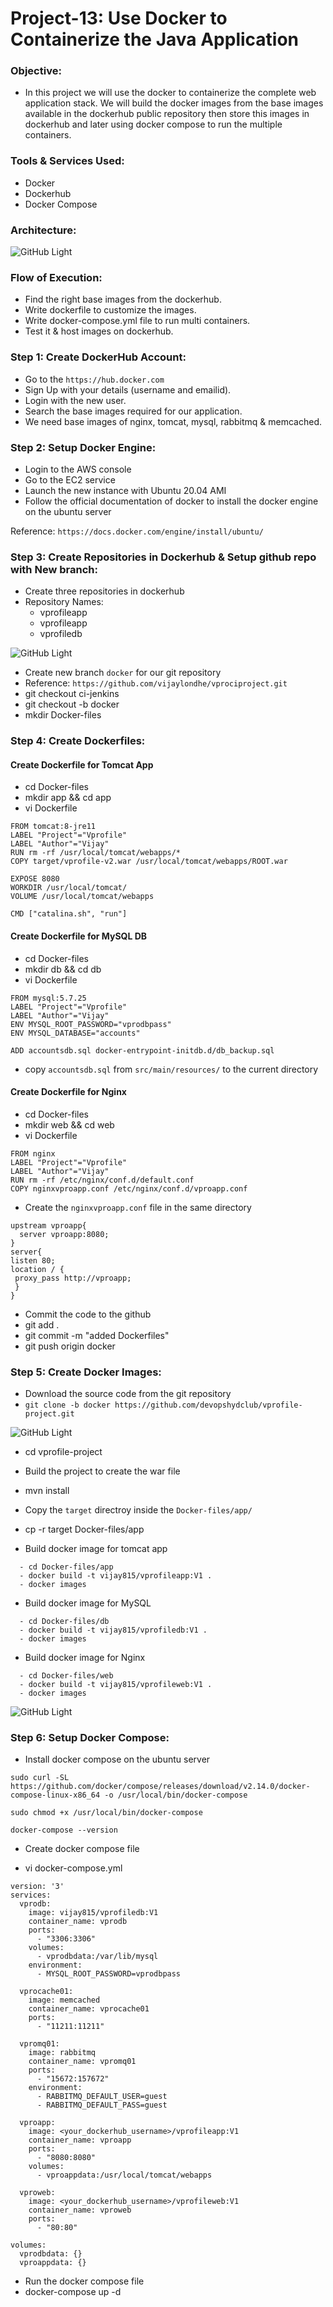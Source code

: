 # Project-13: Use Docker to Containerize the Java Application

### Objective:
- In this project we will use the docker to containerize the complete web application stack. We will build the docker images from the base images available in the dockerhub public repository then store this images in dockerhub and later using docker compose to run the multiple containers. 


### Tools & Services Used:
- Docker
- Dockerhub
- Docker Compose

### Architecture:

![GitHub Light](./snaps/pro-13-dockerize-java-app.drawio1.png)

### Flow of Execution:
- Find the right base images from the dockerhub.
- Write dockerfile to customize the images.
- Write docker-compose.yml file to run multi containers.
- Test it & host images on dockerhub.

### Step 1: Create DockerHub Account:
- Go to the `https://hub.docker.com`
- Sign Up with your details (username and emailid).
- Login with the new user. 
- Search the base images required for our application. 
- We need base images of nginx, tomcat, mysql, rabbitmq & memcached.


### Step 2: Setup Docker Engine:
- Login to the AWS console
- Go to the EC2 service
- Launch the new instance with Ubuntu 20.04 AMI
- Follow the official documentation of docker to install the docker engine on the ubuntu server

Reference: `https://docs.docker.com/engine/install/ubuntu/`

### Step 3: Create Repositories in Dockerhub & Setup github repo with New branch:

- Create three repositories in dockerhub
- Repository Names:
  - vprofileapp
  - vprofileapp
  - vprofiledb 

![GitHub Light](./snaps/pro-13-repo-dockerhub.png)

- Create new branch `docker` for our git repository
- Reference: `https://github.com/vijaylondhe/vprociproject.git`
- git checkout ci-jenkins
- git checkout -b docker 
- mkdir Docker-files


### Step 4: Create Dockerfiles:

#### Create Dockerfile for Tomcat App

- cd Docker-files
- mkdir app && cd app
- vi Dockerfile 

```
FROM tomcat:8-jre11
LABEL "Project"="Vprofile"
LABEL "Author"="Vijay"
RUN rm -rf /usr/local/tomcat/webapps/*
COPY target/vprofile-v2.war /usr/local/tomcat/webapps/ROOT.war

EXPOSE 8080
WORKDIR /usr/local/tomcat/
VOLUME /usr/local/tomcat/webapps

CMD ["catalina.sh", "run"]
```


#### Create Dockerfile for MySQL DB

- cd Docker-files
- mkdir db && cd db
- vi Dockerfile 

```
FROM mysql:5.7.25
LABEL "Project"="Vprofile"
LABEL "Author"="Vijay"
ENV MYSQL_ROOT_PASSWORD="vprodbpass"
ENV MYSQL_DATABASE="accounts"

ADD accountsdb.sql docker-entrypoint-initdb.d/db_backup.sql
```

- copy `accountsdb.sql` from `src/main/resources/` to the current directory 

#### Create Dockerfile for Nginx

- cd Docker-files
- mkdir web && cd web
- vi Dockerfile 

```
FROM nginx
LABEL "Project"="Vprofile"
LABEL "Author"="Vijay"
RUN rm -rf /etc/nginx/conf.d/default.conf
COPY nginxvproapp.conf /etc/nginx/conf.d/vproapp.conf
```

- Create the `nginxvproapp.conf` file in the same directory 
```
upstream vproapp{
  server vproapp:8080;
}
server{
listen 80;
location / {
 proxy_pass http://vproapp;
 }
}
```

- Commit the code to the github
- git add . 
- git commit -m "added Dockerfiles"
- git push origin docker


### Step 5: Create Docker Images:

- Download the source code from the git repository
- `git clone -b docker https://github.com/devopshydclub/vprofile-project.git`

![GitHub Light](./snaps/pro-13-git-clone-docker.png)

- cd vprofile-project
- Build the project to create the war file 
- mvn install

- Copy the `target` directroy inside the `Docker-files/app/`
- cp -r target Docker-files/app


- Build docker image for tomcat app
```
  - cd Docker-files/app
  - docker build -t vijay815/vprofileapp:V1 .
  - docker images 
```
- Build docker image for MySQL
```
  - cd Docker-files/db
  - docker build -t vijay815/vprofiledb:V1 .
  - docker images
```
- Build docker image for Nginx
```
  - cd Docker-files/web
  - docker build -t vijay815/vprofileweb:V1 .
  - docker images
```

![GitHub Light](./snaps/pro-13-docker-images.png)


### Step 6: Setup Docker Compose:

- Install docker compose on the ubuntu server

```
sudo curl -SL https://github.com/docker/compose/releases/download/v2.14.0/docker-compose-linux-x86_64 -o /usr/local/bin/docker-compose
```

```
sudo chmod +x /usr/local/bin/docker-compose
```

```
docker-compose --version
```

- Create docker compose file 

- vi docker-compose.yml
```
version: '3'
services:
  vprodb:
    image: vijay815/vprofiledb:V1
    container_name: vprodb 
    ports:
      - "3306:3306"
    volumes:
      - vprodbdata:/var/lib/mysql
    environment:
      - MYSQL_ROOT_PASSWORD=vprodbpass

  vprocache01:
    image: memcached
    container_name: vprocache01
    ports:
      - "11211:11211"

  vpromq01:
    image: rabbitmq
    container_name: vpromq01
    ports:
      - "15672:157672"
    environment:
      - RABBITMQ_DEFAULT_USER=guest
      - RABBITMQ_DEFAULT_PASS=guest

  vproapp:
    image: <your_dockerhub_username>/vprofileapp:V1
    container_name: vproapp 
    ports:
      - "8080:8080"
    volumes:
      - vproappdata:/usr/local/tomcat/webapps

  vproweb:
    image: <your_dockerhub_username>/vprofileweb:V1 
    container_name: vproweb 
    ports:
      - "80:80"

volumes:
  vprodbdata: {}
  vproappdata: {}
```

- Run the docker compose file 
- docker-compose up -d 


    